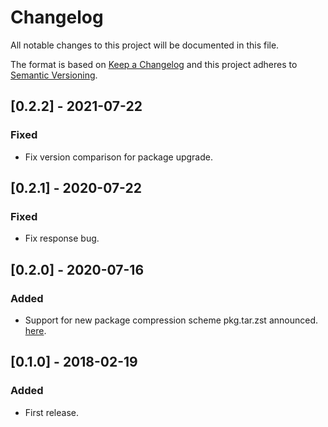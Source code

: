 # Changelog
All notable changes to this project will be documented in this file.

The format is based on [Keep a Changelog](http://keepachangelog.com/en/1.0.0/)
and this project adheres to [Semantic Versioning](http://semver.org/spec/v2.0.0.html).

## [0.2.2] - 2021-07-22
### Fixed
- Fix version comparison for package upgrade.

## [0.2.1] - 2020-07-22
### Fixed
- Fix response bug.

## [0.2.0] - 2020-07-16
### Added
- Support for new package compression scheme pkg.tar.zst announced.
[here](https://www.archlinux.org/news/now-using-zstandard-instead-of-xz-for-package-compression).

## [0.1.0] - 2018-02-19
### Added
- First release.
